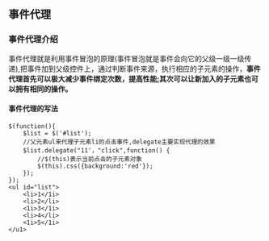 ## 事件代理

### 事件代理介绍

事件代理就是利用事件冒泡的原理(事件冒泡就是事件会向它的父级一级一级传递),把事件加到父级控件上，通过判断事件来源，执行相应的子元素的操作，__事件代理首先可以极大减少事件绑定次数，提高性能;其次可以让新加入的子元素也可以拥有相同的操作。__



####  事件代理的写法

```
$(function(){
	$list = $('#list');
	//父元素ul来代理子元素li的点击事件,delegate主要实现代理的效果
	$list.delegate("11'，"click",function() {
		//$(this)表示当前点击的子元素对象
		$(this).css({background:'red'});
	});
});
<ul id="list">
    <li>1</1i>
    <li>2</li>
    <1i>3</1i>
    <li>4</li>
    <1i>5</1i>
</u1>
```



